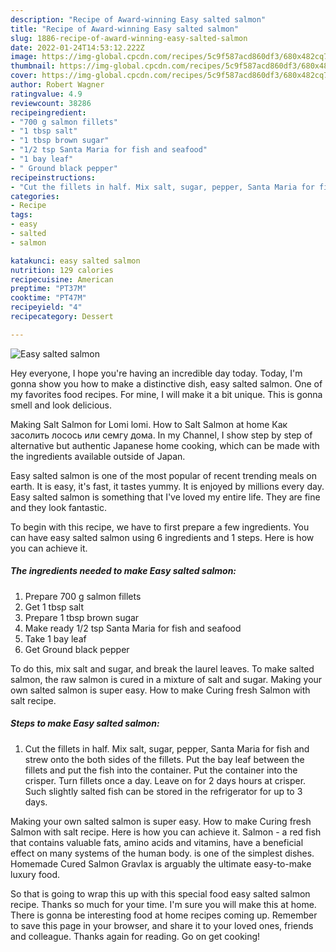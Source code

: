 ```yaml
---
description: "Recipe of Award-winning Easy salted salmon"
title: "Recipe of Award-winning Easy salted salmon"
slug: 1886-recipe-of-award-winning-easy-salted-salmon
date: 2022-01-24T14:53:12.222Z
image: https://img-global.cpcdn.com/recipes/5c9f587acd860df3/680x482cq70/easy-salted-salmon-recipe-main-photo.jpg
thumbnail: https://img-global.cpcdn.com/recipes/5c9f587acd860df3/680x482cq70/easy-salted-salmon-recipe-main-photo.jpg
cover: https://img-global.cpcdn.com/recipes/5c9f587acd860df3/680x482cq70/easy-salted-salmon-recipe-main-photo.jpg
author: Robert Wagner
ratingvalue: 4.9
reviewcount: 38286
recipeingredient:
- "700 g salmon fillets"
- "1 tbsp salt"
- "1 tbsp brown sugar"
- "1/2 tsp Santa Maria for fish and seafood"
- "1 bay leaf"
- " Ground black pepper"
recipeinstructions:
- "Cut the fillets in half. Mix salt, sugar, pepper, Santa Maria for fish and strew onto the both sides of the fillets. Put the bay leaf between the fillets and put the fish into the container. Put the container into the crisper. Turn fillets once a day. Leave on for 2 days hours at crisper. Such slightly salted fish can be stored in the refrigerator for up to 3 days."
categories:
- Recipe
tags:
- easy
- salted
- salmon

katakunci: easy salted salmon 
nutrition: 129 calories
recipecuisine: American
preptime: "PT37M"
cooktime: "PT47M"
recipeyield: "4"
recipecategory: Dessert

---
```



![Easy salted salmon](https://img-global.cpcdn.com/recipes/5c9f587acd860df3/680x482cq70/easy-salted-salmon-recipe-main-photo.jpg)

Hey everyone, I hope you're having an incredible day today. Today, I'm gonna show you how to make a distinctive dish, easy salted salmon. One of my favorites food recipes. For mine, I will make it a bit unique. This is gonna smell and look delicious.

Making Salt Salmon for Lomi lomi. How to Salt Salmon at home Как засолить лосось или семгу дома. In my Channel, I show step by step of alternative but authentic Japanese home cooking, which can be made with the ingredients available outside of Japan.

Easy salted salmon is one of the most popular of recent trending meals on earth. It is easy, it's fast, it tastes yummy. It is enjoyed by millions every day. Easy salted salmon is something that I've loved my entire life. They are fine and they look fantastic.


To begin with this recipe, we have to first prepare a few ingredients. You can have easy salted salmon using 6 ingredients and 1 steps. Here is how you can achieve it.

<!--inarticleads1-->

##### The ingredients needed to make Easy salted salmon:

1. Prepare 700 g salmon fillets
1. Get 1 tbsp salt
1. Prepare 1 tbsp brown sugar
1. Make ready 1/2 tsp Santa Maria for fish and seafood
1. Take 1 bay leaf
1. Get  Ground black pepper


To do this, mix salt and sugar, and break the laurel leaves. To make salted salmon, the raw salmon is cured in a mixture of salt and sugar. Making your own salted salmon is super easy. How to make Curing fresh Salmon with salt recipe. 

<!--inarticleads2-->

##### Steps to make Easy salted salmon:

1. Cut the fillets in half. Mix salt, sugar, pepper, Santa Maria for fish and strew onto the both sides of the fillets. Put the bay leaf between the fillets and put the fish into the container. Put the container into the crisper. Turn fillets once a day. Leave on for 2 days hours at crisper. Such slightly salted fish can be stored in the refrigerator for up to 3 days.


Making your own salted salmon is super easy. How to make Curing fresh Salmon with salt recipe. Here is how you can achieve it. Salmon - a red fish that contains valuable fats, amino acids and vitamins, have a beneficial effect on many systems of the human body. is one of the simplest dishes. Homemade Cured Salmon Gravlax is arguably the ultimate easy-to-make luxury food. 

So that is going to wrap this up with this special food easy salted salmon recipe. Thanks so much for your time. I'm sure you will make this at home. There is gonna be interesting food at home recipes coming up. Remember to save this page in your browser, and share it to your loved ones, friends and colleague. Thanks again for reading. Go on get cooking!
